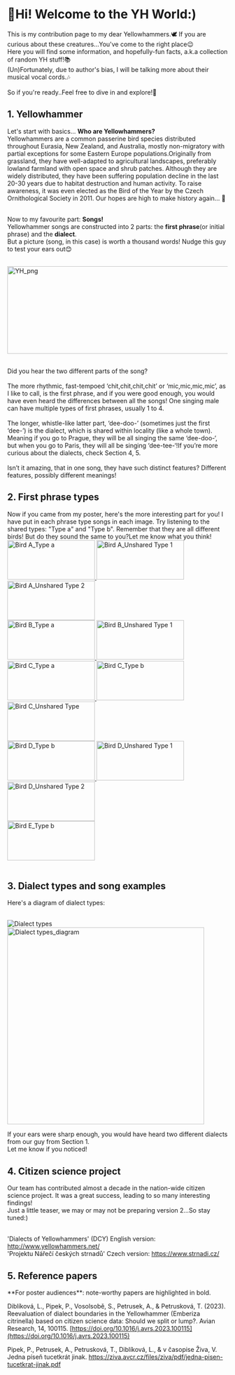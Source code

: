 # 👋Hi! Welcome to the YH World:)

This is my contribution page to my dear Yellowhammers.🕊
If you are curious about these creatures...You've come to the right place😉 <br>
Here you will find some information, and hopefully-fun facts, a.k.a collection of random YH stuff!📚  <br>
(Un)Fortunately, due to author's bias, I will be talking more about their musical vocal cords.🎶  <br><br>
So if you're ready..Feel free to dive in and explore!💫 


<h2>1. Yellowhammer</h2>

Let's start with basics... **Who are Yellowhammers?** <br>
Yellowhammers are a common passerine bird species distributed throughout Eurasia, New Zealand, and Australia, mostly non-migratory with partial exceptions for some Eastern Europe populations.Originally from grassland, they have well-adapted to agricultural landscapes, preferably lowland farmland with open space and shrub patches. Although they are widely distributed, they have been suffering population decline in the last 20-30 years due to habitat destruction and human activity. To raise awareness, it was even elected as the Bird of the Year by the Czech Ornithological Society in 2011. Our hopes are high to make history again... 👀 <br><br>

Now to my favourite part: **Songs!** <br>
Yellowhammer songs are constructed into 2 parts: the **first phrase**(or initial phrase) and the **dialect**. <br>
But a picture (song, in this case) is worth a thousand words! Nudge this guy to test your ears out😊 <br><br>

<a href="https://github.com/user-attachments/assets/ecd974bd-e31a-4a7b-89ff-c91550f0ec58" target="_blank">
  <img src="https://github.com/user-attachments/assets/336fdefb-c983-4f7c-9a64-f0194286f23e" alt="YH_png" style="width:700px;height:200px;"/>
</a><br><br>

Did you hear the two different parts of the song?<br><br>
The more rhythmic, fast-tempoed ‘chit,chit,chit,chit’ or ‘mic,mic,mic,mic’, as I like to call, is the first phrase, and if you were good enough, you would have even heard the differences between all the songs! One singing male can have multiple types of first phrases, usually 1 to 4.  <br><br>
The longer, whistle-like latter part, ‘dee-doo-’ (sometimes just the first ‘dee-’) is the dialect, which is shared within locality (like a whole town). Meaning if you go to Prague, they will be all singing the same ‘dee-doo-‘, but when you go to Paris, they will all be singing ‘dee-tee-‘!If you’re more curious about the dialects, check Section 4, 5. <br><br>
Isn’t it amazing, that in one song, they have such distinct features? Different features, possibly different meanings! 

<h2>2. First phrase types</h2>
Now if you came from my poster, here's the more interesting part for you!
I have put in each phrase type songs in each image. Try listening to the shared types: "Type a" and "Type b".
Remember that they are all different birds! But do they sound the same to you?Let me know what you think!<br>

<a href="https://github.com/user-attachments/assets/57d3a07f-bb01-4798-b43a-4cc6d293386e" target="_blank">
  <img src="https://github.com/user-attachments/assets/6992a425-0b1c-4c0e-b98a-aad3de948999" alt="Bird A_Type a" style="width:200px;height:90px;"/>
</a>

<a href="https://github.com/user-attachments/assets/0b7711f4-8ded-47a3-8d2e-9601bb478cc2" target="_blank">
  <img src="https://github.com/user-attachments/assets/a4913316-11e3-4e97-912f-b5ea9baf1491" alt="Bird A_Unshared Type 1" style="width:200px;height:90px;"/>
</a>

<a href="https://github.com/user-attachments/assets/b0bac965-a93a-4d15-8a61-199fd2793441" target="_blank">
  <img src="https://github.com/user-attachments/assets/41fe2ae6-1c31-445e-90f4-266ec75de349" alt="Bird A_Unshared Type 2" style="width:200px;height:90px;"/>
</a><br>

<a href="https://github.com/user-attachments/assets/01c3f3f4-c8cb-4a40-9005-bda2e0a980d7" target="_blank">
  <img src="https://github.com/user-attachments/assets/066b10e0-04bb-47ac-8e34-3a534d40633d" alt="Bird B_Type a" style="width:200px;height:90px;"/>
</a>

<a href="https://github.com/user-attachments/assets/4ecc6f56-af05-45c5-8412-97e1ff134fb8" target="_blank">
  <img src="https://github.com/user-attachments/assets/1b4722f8-2460-408d-bf54-7c2ed58f9d3f" alt="Bird B_Unshared Type 1" style="width:200px;height:90px;"/>
</a><br>

<a href="https://github.com/user-attachments/assets/1ea86312-b69c-4fde-82ea-0d20708a38c7" target="_blank">
  <img src="https://github.com/user-attachments/assets/d348f2a8-02bc-4c45-9aae-4ab2142f9448" alt="Bird C_Type a" style="width:200px;height:90px;"/>
</a>

<a href="https://github.com/user-attachments/assets/452eb1f5-843c-4ed6-8c6c-fbf72ab6afbc" target="_blank">
  <img src="https://github.com/user-attachments/assets/7cf1db59-81b2-437b-9cd0-a12ffa79e8ad" alt="Bird C_Type b" style="width:200px;height:90px;"/>
</a>

<a href="https://github.com/user-attachments/assets/6f7573fc-db84-42bf-9483-baebf1983418" target="_blank">
  <img src="https://github.com/user-attachments/assets/1985df8f-7bad-41ce-83fb-52852da9d69c" alt="Bird C_Unshared Type" style="width:200px;height:90px;"/>
</a><br>

<a href="https://github.com/user-attachments/assets/ebe6d418-66e5-4a79-aee3-6447cd6ac10c" target="_blank">
  <img src="https://github.com/user-attachments/assets/de79b1c5-142a-42be-a2a8-60007bde373f" alt="Bird D_Type b" style="width:200px;height:90px;"/>
</a>

<a href="https://github.com/user-attachments/assets/2670c0cb-d738-4784-9747-d8a54275dfc8" target="_blank">
  <img src="https://github.com/user-attachments/assets/cc3b18db-b66f-4de6-a654-b12789a1ec13" alt="Bird D_Unshared Type 1" style="width:200px;height:90px;"/>
</a>

<a href="https://github.com/user-attachments/assets/d9ec5d43-c3f3-4895-97f3-f726fd20dc89" target="_blank">
  <img src="https://github.com/user-attachments/assets/74ab125f-e544-47cf-ae0b-60fde5a17a32" alt="Bird D_Unshared Type 2" style="width:200px;height:90px;"/>
</a><br>

<a href="https://github.com/user-attachments/assets/ed46d3ab-f0fb-469a-b3e0-116e5e9fb78c" target="_blank">
  <img src="https://github.com/user-attachments/assets/e3d51d09-c0f9-4b2f-9707-d4cb17986e1f" alt="Bird E_Type b" style="width:200px;height:90px;"/>
</a><br><br>


<h2>3. Dialect types and song examples</h2>
Here's a diagram of dialect types:<br><br>

![Dialect types](https://github.com/user-attachments/assets/f717aea8-c801-4c55-ba3f-22f4958e39a7)
<img width="450" alt="Dialect types_diagram" src="https://github.com/user-attachments/assets/120c0d98-e39e-45e0-9797-b59b174e3c01">

If your ears were sharp enough, you would have heard two different dialects from our guy from Section 1. <br>
Let me know if you noticed!

<h2>4. Citizen science project</h2>
Our team has contributed almost a decade in the nation-wide citizen science project. It was a great success, leading to so many interesting findings! <br>
Just a little teaser, we may or may not be preparing version 2...So stay tuned:)<br><br>

'Dialects of Yellowhammers' (DCY) English version: http://www.yellowhammers.net/<br>
'Projektu Nářečí českých strnadů' Czech version: https://www.strnadi.cz/

<h2>5. Reference papers</h2>
**For poster audiences**: note-worthy papers are highlighted in bold. <br>

   Diblíková, L., Pipek, P., Vosolsobě, S., Petrusek, A., & Petrusková, T. (2023). Reevaluation of dialect boundaries in the Yellowhammer (Emberiza citrinella) based on citizen science data: Should we split or lump?. Avian Research, 14, 100115.
   [https://doi.org/10.1016/j.avrs.2023.100115](https://doi.org/10.1016/j.avrs.2023.100115)

Pipek, P., Petrusek, A., Petrusková, T., Diblíková, L., & v časopise Živa, V. Jedna píseň tucetkrát jinak.
   https://ziva.avcr.cz/files/ziva/pdf/jedna-pisen-tucetkrat-jinak.pdf
